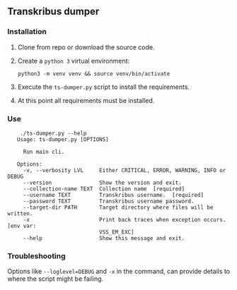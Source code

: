 ## Transkribus dumper

### Installation

1. Clone from repo or download the source code.
2. Create a `python 3` virtual environment:
   ```shell script
   python3 -m venv venv && source venv/bin/activate
   ```
 
3. Execute the `ts-dumper.py` script to install the requirements.
4. At this point all requirements must be installed.

### Use

   ```shell script
       ./ts-dumper.py --help   
      Usage: ts-dumper.py [OPTIONS]
      
        Run main cli.
      
      Options:
        -v, --verbosity LVL     Either CRITICAL, ERROR, WARNING, INFO or DEBUG
        --version               Show the version and exit.
        --collection-name TEXT  Collection name  [required]
        --username TEXT         Transkribus username.  [required]
        --password TEXT         Transkribus username password.
        --target-dir PATH       Target directory where files will be written.
        -x                      Print back traces when exception occurs.  [env var:
                                VSS_EM_EXC]
        --help                  Show this message and exit.
   
   ```

### Troubleshooting

Options like `--loglevel=DEBUG` and `-x` in the command, can provide details to 
where the script might be failing.